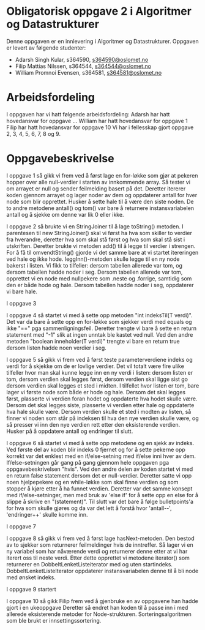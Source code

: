 # Obligatorisk oppgave 2 i Algoritmer og Datastrukturer

Denne oppgaven er en innlevering i Algoritmer og Datastrukturer. 
Oppgaven er levert av følgende studenter:
* Adarsh Singh Kular, s364590, s364590@oslomet.no
* Filip Mattias Nilssen, s364544, s364544@oslomet.no
* William Promnoi Evensen, s364581, s364581@oslomet.no

# Arbeidsfordeling

I oppgaven har vi hatt følgende arbeidsfordeling:
Adarsh har hatt hovedansvar for oppgave ...
William har hatt hovedansvar for oppgave 1
Filip har hatt hovedansvar for oppgave 10
Vi har i fellesskap gjort oppgave 2, 3, 4, 5, 6, 7, 8 og 9.

# Oppgavebeskrivelse

I oppgave 1 så gikk vi frem ved å først lage en for-løkke som gjør at pekeren hopper over alle 
null-verdier i starten av innkommende array. Så tester vi om arrayet  er null og sender 
feilmelding basert på det. Deretter itererer koden gjennom arrayet og lager noder av dem og oppdaterer 
antall for hver node som blir opprettet. Husker å sette hale til å være den siste noden.
De to andre metodene antall() og tom() var bare å returnere instansvariabelen antall og å sjekke om denne var lik 0 eller ikke.

I oppgave 2 så brukte vi en StringJoiner til å lage toString() metoden. 
I parentesen til new StringJoiner() skal vi først ha hva som skiller to verdier fra hverandre, deretter hva som skal 
stå først og hva som skal stå sist i utskriften. Deretter brukte vi metoden add() til å legge til verdier i strengen.
For å få til omvendtString() gjorde vi det samme bare at vi startet itereringen ved hale og ikke hode.
leggInn()-metoden skulle legge til en ny node bakerst i listen. Vi fikk to tilfeller: dersom tabellen allerede
var tom, og dersom tabellen hadde noder i seg. Dersom tabellen allerede var tom, opprettet vi en node med nullpekere 
som .neste og .forrige, samtidig som den er både hode og hale. Dersom tabellen hadde noder i seg, oppdaterer vi bare hale.

I oppgave 3 

I oppgave 4 så startet vi med å sette opp metoden "int indeksTil(T verdi)". 
Det var da bare å sette opp en for-løkke som sjekker verdi med equals og ikke "==" pga sammenligningsfeil.
Deretter trengte vi bare å sette en return statement med "-1" slik at ingen unntak ble kastet ved null.
Ved den andre metoden "boolean inneholder(T verdi)" trengte vi bare en return true dersom listen hadde noen
verdier i seg.

I oppgave 5 så gikk vi frem ved å først teste parameterverdiene indeks og verdi for å skjekke om de er lovlige verdier.
Det vil totalt være fire ulike tilfeller hvor man skal kunne legge inn en ny verdi i listen:
dersom listen er tom, dersom verdien skal legges først, dersom verdien skal ligge sist go dersom verdien skal legges et sted i midten.
I tilfellet hvor listen er tom, bare lager vi første node som både er hode og hale.
Dersom det skal legges først, plasserte vi verdien foran hodet og oppdaterte hva hodet skulle være.
Dersom det skal legges siste, plasserte vi verdien etter hale og oppdaterte hva hale skulle være.
Dersom verdien skulle et sted i modten av listen, så finner vi noden som står på indeksen til hva den nye verdien skulle være,
og så presser vi inn den nye verdien rett etter den eksisterende verdien.
Husker på å oppdatere antall og endringer til slutt.

I oppgave 6 så startet vi med å sette opp metodene og en sjekk av indeks. Ved første del av koden blir indeks 0
fjernet og for å sette pekerne opp korrekt var det enklest med en if/else-setning med if/else inni hver av dem. 
If/else-setningen går gang på gang gjennom hele oppgaven pga oppgavebeskrivelsen "hvis".
Ved den andre delen av koden startet vi med en return false statement dersom det er null-verdier.
Deretter satte vi opp noen hjelpepekere og en while-løkke som skal finne verdien og 
som stopper å kjøre etter å ha funnet verdien. Deretter var det samme konsept med if/else-setninger,
men med bruk av 'else if' for å sette opp en else for å slippe å skrive en "(statement)".
Til slutt var det bare å følge bulletpoints'a for hva som skulle gjøres og da var det lett å forstå
hvor 'antall--', 'endringer++' skulle komme inn. 

I oppgave 7 

I oppgave 8 så gikk vi frem ved å først lage hasNext-metoden. Den bestod av to sjekker som returnerer feilmeldinger hvis
de inntreffer. Så lager vi en ny variabel som har nåværende verdi og returnerer denne etter at vi har iterert oss til neste verdi.
Etter dette opprettet vi metodene iterator() som returnerer en DobbeltLenketListeiterator med og uten startindeks.
DobbeltLenketListeIterator oppdaterer instansvariabelen denne til å bli node med ønsket indeks.

I oppgave 9 startert

I oppgave 10 så gikk Filip frem ved å gjenbruke en av oppgavene han hadde gjort i en ukeoppgave
Deretter så endret han koden til å passe inn i med allerede eksisterende metoder for Node-strukturen.
Sorteringsalgoritmen som ble brukt er innsettingssortering.

